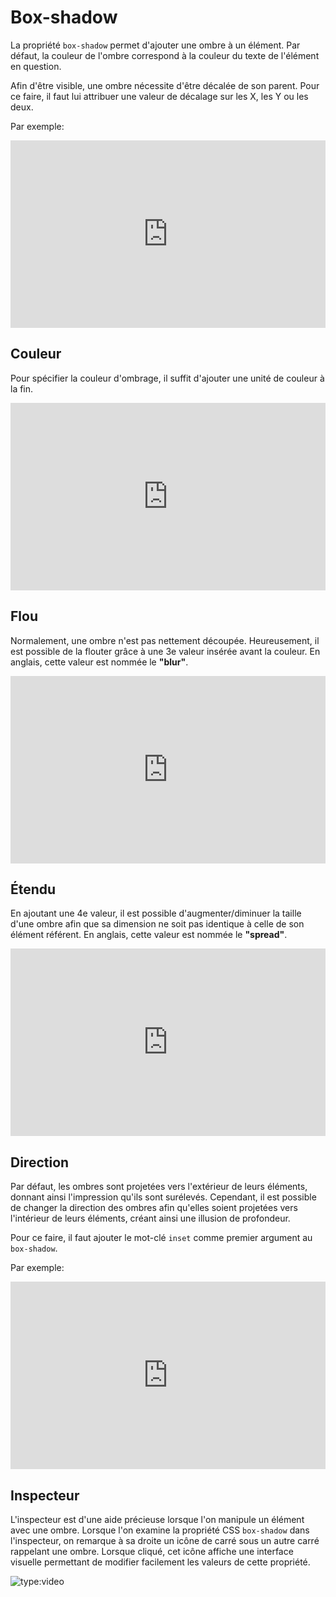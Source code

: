 # Box-shadow
La propriété `box-shadow` permet d'ajouter une ombre à un élément. Par défaut, la couleur de l'ombre correspond à la couleur du texte de l'élément en question.

Afin d'être visible, une ombre nécessite d'être décalée de son parent. Pour ce faire, il faut lui attribuer une valeur de décalage sur les X, les Y ou les deux.

Par exemple:

<iframe height="300" style="width: 100%;" scrolling="no" title="Box-shadow - Basic" src="https://codepen.io/tim-momo/embed/yLqqjrG?default-tab=html%2Cresult&theme-id=light" frameborder="no" loading="lazy" allowtransparency="true" allowfullscreen="true">
  See the Pen <a href="https://codepen.io/tim-momo/pen/yLqqjrG">
  Box-shadow - Basic</a> by TIM Montmorency (<a href="https://codepen.io/tim-momo">@tim-momo</a>)
  on <a href="https://codepen.io">CodePen</a>.
</iframe>

## Couleur

Pour spécifier la couleur d'ombrage, il suffit d'ajouter une unité de couleur à la fin.

<iframe height="300" style="width: 100%;" scrolling="no" title="Box-shadow - Color" src="https://codepen.io/tim-momo/embed/mdjjLYm?default-tab=html%2Cresult&theme-id=light" frameborder="no" loading="lazy" allowtransparency="true" allowfullscreen="true">
  See the Pen <a href="https://codepen.io/tim-momo/pen/mdjjLYm">
  Box-shadow - Color</a> by TIM Montmorency (<a href="https://codepen.io/tim-momo">@tim-momo</a>)
  on <a href="https://codepen.io">CodePen</a>.
</iframe>

## Flou

Normalement, une ombre n'est pas nettement découpée. Heureusement, il est possible de la flouter grâce à une 3e valeur insérée avant la couleur. En anglais, cette valeur est nommée le **"blur"**.

<iframe height="300" style="width: 100%;" scrolling="no" title="Box-shadow - Blur" src="https://codepen.io/tim-momo/embed/dyjjeBX?default-tab=html%2Cresult&theme-id=light" frameborder="no" loading="lazy" allowtransparency="true" allowfullscreen="true">
  See the Pen <a href="https://codepen.io/tim-momo/pen/dyjjeBX">
  Box-shadow - Blur</a> by TIM Montmorency (<a href="https://codepen.io/tim-momo">@tim-momo</a>)
  on <a href="https://codepen.io">CodePen</a>.
</iframe>

## Étendu

En ajoutant une 4e valeur, il est possible d'augmenter/diminuer la taille d'une ombre afin que sa dimension ne soit pas identique à celle de son élément référent. En anglais, cette valeur est nommée le **"spread"**.

<iframe height="300" style="width: 100%;" scrolling="no" title="Box-shadow - Spread" src="https://codepen.io/tim-momo/embed/JjBBZjY?default-tab=html%2Cresult&theme-id=light" frameborder="no" loading="lazy" allowtransparency="true" allowfullscreen="true">
  See the Pen <a href="https://codepen.io/tim-momo/pen/JjBBZjY">
  Box-shadow - Spread</a> by TIM Montmorency (<a href="https://codepen.io/tim-momo">@tim-momo</a>)
  on <a href="https://codepen.io">CodePen</a>.
</iframe>

## Direction

Par défaut, les ombres sont projetées vers l'extérieur de leurs éléments, donnant ainsi l'impression qu'ils sont surélevés. Cependant, il est possible de changer la direction des ombres afin qu'elles soient projetées vers l'intérieur de leurs éléments, créant ainsi une illusion de profondeur.

Pour ce faire, il faut ajouter le mot-clé `inset` comme premier argument au `box-shadow`.

Par exemple:

<iframe height="300" style="width: 100%;" scrolling="no" title="Box-shadow - Inset" src="https://codepen.io/tim-momo/embed/qByyKEZ?default-tab=html%2Cresult&theme-id=light" frameborder="no" loading="lazy" allowtransparency="true" allowfullscreen="true">
  See the Pen <a href="https://codepen.io/tim-momo/pen/qByyKEZ">
  Box-shadow - Inset</a> by TIM Montmorency (<a href="https://codepen.io/tim-momo">@tim-momo</a>)
  on <a href="https://codepen.io">CodePen</a>.
</iframe>


## Inspecteur

L'inspecteur est d'une aide précieuse lorsque l'on manipule un élément avec une ombre. Lorsque l'on examine la propriété CSS `box-shadow` dans l'inspecteur, on remarque à sa droite un icône de carré sous un autre carré rappelant une ombre. Lorsque cliqué, cet icône affiche une interface visuelle permettant de modifier facilement les valeurs de cette propriété.

![type:video](https://github.com/user-attachments/assets/90289e99-978f-445d-98c6-be2a57041d25)

